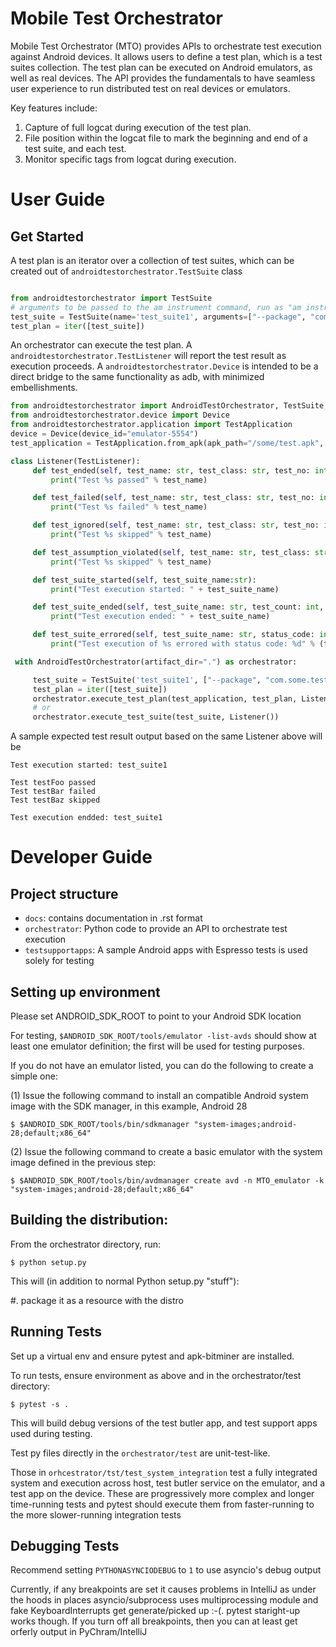 
Mobile Test Orchestrator
========================

Mobile Test Orchestrator (MTO) provides APIs to orchestrate test execution against Android devices. It allows users to define a test plan, which is a test suites collection.
The test plan can be executed on Android emulators, as well as real devices. The API provides the fundamentals to have seamless user experience to run distributed test on real devices or emulators.

Key features include:

1. Capture of full logcat during execution of the test plan.
2. File position within the logcat file to mark the beginning and end of a test suite, and each test.
3. Monitor specific tags from logcat during execution.


User Guide
==========

Get Started
-----------

A test plan is an iterator over a collection of test suites, which can be created out of `androidtestorchestrator.TestSuite` class

```python

from androidtestorchestrator import TestSuite
# arguments to be passed to the am instrument command, run as "am instrument -w -r [arguments] <package>/<runner> "
test_suite = TestSuite(name='test_suite1', arguments=["--package", "com.some.test.package"])
test_plan = iter([test_suite])
```

An orchestrator can execute the test plan. A `androidtestorchestrator.TestListener` will report the test result as execution proceeds.
A `androidtestorchestrator.Device` is intended to be a direct bridge to the same functionality as adb, with minimized embellishments. 

```python
from androidtestorchestrator import AndroidTestOrchestrator, TestSuite, TestListener
from androidtestorchestrator.device import Device
from androidtestorchestrator.application import TestApplication
device = Device(device_id="emulator-5554")
test_application = TestApplication.from_apk(apk_path="/some/test.apk", device=device)  # installs the given apk

class Listener(TestListener):
     def test_ended(self, test_name: str, test_class: str, test_no: int, duartion: float, msg: str = ""):
         print("Test %s passed" % test_name)

     def test_failed(self, test_name: str, test_class: str, test_no: int, stack: str, msg: str = ""):
         print("Test %s failed" % test_name)

     def test_ignored(self, test_name: str, test_class: str, test_no: int, msg: str = ""):
         print("Test %s skipped" % test_name)

     def test_assumption_violated(self, test_name: str, test_class: str, test_no: int, reason: str):
         print("Test %s skipped" % test_name)

     def test_suite_started(self, test_suite_name:str):
         print("Test execution started: " + test_suite_name)

     def test_suite_ended(self, test_suite_name: str, test_count: int, execution_time: float):
         print("Test execution ended: " + test_suite_name)

     def test_suite_errored(self, test_suite_name: str, status_code: int, exc_message: str = ""):
         print("Test execution of %s errored with status code: %d" % (test_suite_name, status_code))

 with AndroidTestOrchestrator(artifact_dir=".") as orchestrator:

     test_suite = TestSuite('test_suite1', ["--package", "com.some.test.package"])
     test_plan = iter([test_suite])
     orchestrator.execute_test_plan(test_application, test_plan, Listener())
     # or
     orchestrator.execute_test_suite(test_suite, Listener())      
```

A sample expected test result output based on the same Listener above will be 
``` 
Test execution started: test_suite1

Test testFoo passed
Test testBar failed
Test testBaz skipped

Test execution endded: test_suite1
```


Developer Guide
===============

Project structure
-----------------

* `docs`:  contains documentation in .rst format
* `orchestrator`: Python code to provide an API to orchestrate test execution
* `testsupportapps`: A sample Android apps with Espresso tests is used solely for testing


Setting up environment
----------------------
Please set ANDROID_SDK_ROOT to point to your Android SDK location

For testing, `$ANDROID_SDK_ROOT/tools/emulator -list-avds` should show at least one emulator definition;  the first will
be used for testing purposes.

If you do not have an emulator listed, you can do the following to create a simple one:

(1) Issue the following command to install an compatible Android system image with the SDK manager, in this example, Android 28

`$ $ANDROID_SDK_ROOT/tools/bin/sdkmanager "system-images;android-28;default;x86_64"`

(2) Issue the following command to create a basic emulator with the system image defined in the previous step:

`$ $ANDROID_SDK_ROOT/tools/bin/avdmanager create avd -n MTO_emulator -k "system-images;android-28;default;x86_64"`

Building the distribution:
--------------------------

From the orchestrator directory, run:

`$ python setup.py`

This will (in addition to normal Python setup.py "stuff"):

#. package it as a resource with the distro


Running Tests
-------------
Set up a virtual env and ensure pytest and apk-bitminer are installed.

To run tests, ensure environment as above and in the orchestrator/test directory:

`$ pytest -s .`

This will build debug versions of the test butler app, and test support apps used during testing.

Test py files directly  in the `orchestrator/test` are unit-test-like.
   
Those in `orhcestrator/tst/test_system_integration` test a fully integrated system and execution across host,
test butler service on the emulator, and a test app on the device. These are progressively more complex and longer time-running tests and pytest should execute them from faster-running to
the more slower-running integration tests

Debugging Tests
---------------

Recommend setting `PYTHONASYNCIODEBUG` to `1` to use asyncio's debug output

Currently, if any breakpoints are set it causes problems in IntelliJ as under the hoods in places asyncio/subprocess
uses multiprocessing module and fake KeyboardInterrupts get generate/picked up :-(.  pytest staright-up works though.
If you turn off all breakpoints, then you can at least get orferly output in PyChram/IntelliJ

